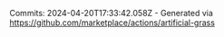 Commits: 2024-04-20T17:33:42.058Z - Generated via https://github.com/marketplace/actions/artificial-grass
<br>
